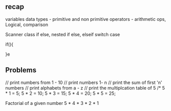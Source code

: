 ## recap 

variables 
data types  -  primitive and non primitive
operators  - arithmetic ops, Logical, comparison 


Scanner class 
if else, nested if else, elseif 
switch case 

if(){

}e


## Problems 
// print numbers from 1 - 10
// print numbers 1- n
// print the sum of first 'n' numbers
// print alphabets from a - z
//    print the multiplcation table of 5
/*
5 *  1 = 5;
5 *  2 = 10;
5 *  3 = 15;
5 *  4 = 20;
5 *  5 = 25;

Factorial of a given number 
5 * 4 * 3 * 2 * 1 